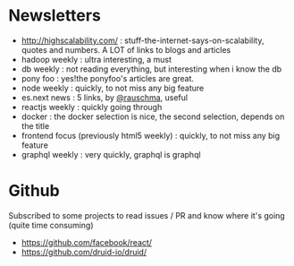 # Newsletters
- http://highscalability.com/ : stuff-the-internet-says-on-scalability, quotes and numbers. A LOT of links to blogs and articles
- hadoop weekly : ultra interesting, a must
- db weekly : not reading everything, but interesting when i know the db
- pony foo : yes!the ponyfoo's articles are great.
- node weekly : quickly, to not miss any big feature
- es.next news : 5 links, by [@rauschma](https://twitter.com/rauschma), useful
- reactjs weekly : quickly going through
- docker : the docker selection is nice, the second selection, depends on the title
- frontend focus (previously html5 weekly)  : quickly, to not miss any big feature
- graphql weekly : very quickly, graphql is graphql

# Github
Subscribed to some projects to read issues / PR and know where it's going (quite time consuming)
- https://github.com/facebook/react/
- https://github.com/druid-io/druid/
